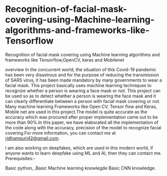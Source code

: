 # Recognition-of-facial-mask-covering-using-Machine-learning-algorithms-and-frameworks-like-Tensorflow
Recognition of facial mask covering using Machine learning algorithms and frameworks like Tensorflow,OpenCV, keras and Mobilenet

overview
In the concurrent world, the situation of this Covid-19 pandemic has been very disastrous and for the purpose of  reducing  the transmission of SARS virus, it has been made mandatory by many governments to wear a facial mask. This project basically uses machine learning techniques to recognize whether a person is wearing a face mask or not. This project can be used so as to detect whether a person is wearing the face mask and it can clearly differentiate between a person with facial mask covering or not. Many machine learning  Frameworks like Open CV, Tensor flow and Keras, Mobile net are used in this project.The model is quite accurate as the accuracy which was procured after proper implementation came out to be more than 90\%.In this paper, we have elaborated all the implementation of the code along with the accuracy, precision of the model to recognize facial covering.For more information, you can contact me at ridhampuri42@gmail.com.

I am also working on deepfakes, which are used in this modern world, if anyone wants to learn deepfake using ML and AI, then they can contact me.
Prerequisites:-

Basic python,
,Basic Machine learning knowlegde
Basic CNN knowledge.
